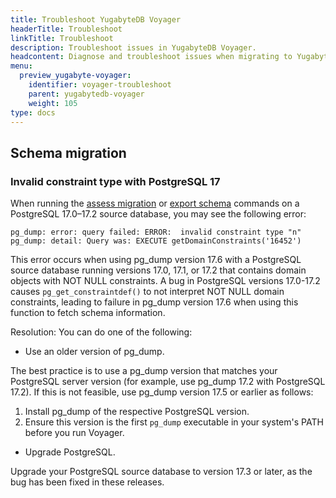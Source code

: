 ```yaml
---
title: Troubleshoot YugabyteDB Voyager
headerTitle: Troubleshoot
linkTitle: Troubleshoot
description: Troubleshoot issues in YugabyteDB Voyager.
headcontent: Diagnose and troubleshoot issues when migrating to YugabyteDB using YugabyteDB Voyager
menu:
  preview_yugabyte-voyager:
    identifier: voyager-troubleshoot
    parent: yugabytedb-voyager
    weight: 105
type: docs
---
```


## Schema migration

### Invalid constraint type with PostgreSQL 17

When running the [assess migration](../reference/assess-migration/#assess-migration) or [export schema](../reference/schema-migration/export-schema/) commands on a PostgreSQL 17.0–17.2 source database, you may see the following error:

```output
pg_dump: error: query failed: ERROR:  invalid constraint type "n"
pg_dump: detail: Query was: EXECUTE getDomainConstraints('16452')
```

This error occurs when using pg_dump version 17.6 with a PostgreSQL source database running versions 17.0, 17.1, or 17.2 that contains domain objects with NOT NULL constraints.
A bug in PostgreSQL versions 17.0-17.2 causes `pg_get_constraintdef()` to not interpret NOT NULL domain constraints, leading to failure in pg_dump version 17.6 when using this function to fetch schema information.

Resolution: You can do one of the following:

- Use an older version of pg_dump.

The best practice is to use a pg_dump version that matches your PostgreSQL server version (for example, use pg_dump 17.2 with PostgreSQL 17.2). If this is not feasible, use pg_dump version 17.5 or earlier as follows:

  1. Install pg_dump of the respective PostgreSQL version.
  1. Ensure this version is the first `pg_dump` executable in your system's PATH before you run Voyager.

- Upgrade PostgreSQL.

Upgrade your PostgreSQL source database to version 17.3 or later, as the bug has been fixed in these releases.
